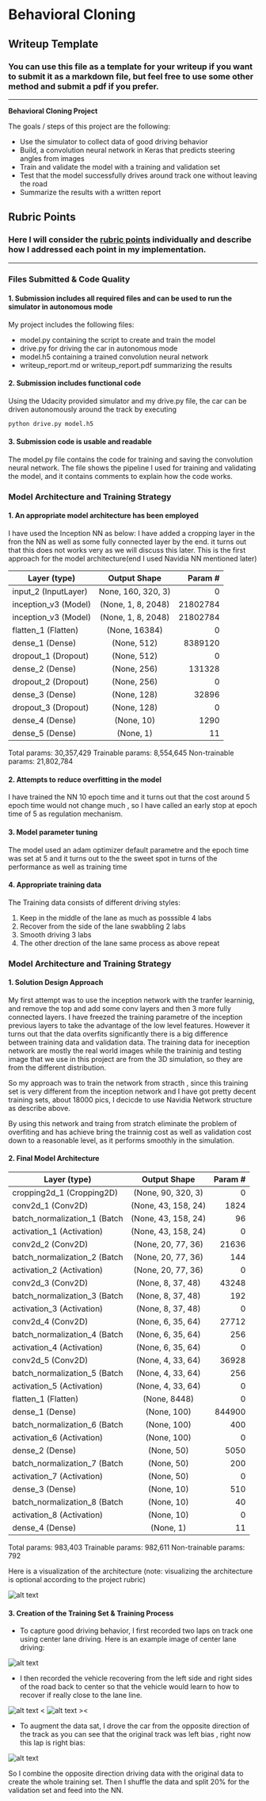 # **Behavioral Cloning** 

## Writeup Template

### You can use this file as a template for your writeup if you want to submit it as a markdown file, but feel free to use some other method and submit a pdf if you prefer.

---

**Behavioral Cloning Project**

The goals / steps of this project are the following:
* Use the simulator to collect data of good driving behavior
* Build, a convolution neural network in Keras that predicts steering angles from images
* Train and validate the model with a training and validation set
* Test that the model successfully drives around track one without leaving the road
* Summarize the results with a written report


[//]: # (Image References)

[image1]: ./examples/placeholder.png "Model Visualization"
[image2]: ./examples/placeholder.png "Grayscaling"
[image3]: ./examples/placeholder_small.png "Recovery Image"
[image4]: ./examples/placeholder_small.png "Recovery Image"
[image5]: ./examples/placeholder_small.png "Recovery Image"
[image6]: ./examples/placeholder_small.png "Normal Image"
[image7]: ./examples/placeholder_small.png "Flipped Image"

## Rubric Points
### Here I will consider the [rubric points](https://review.udacity.com/#!/rubrics/432/view) individually and describe how I addressed each point in my implementation.  

---
### Files Submitted & Code Quality

#### 1. Submission includes all required files and can be used to run the simulator in autonomous mode

My project includes the following files:
* model.py containing the script to create and train the model
* drive.py for driving the car in autonomous mode
* model.h5 containing a trained convolution neural network 
* writeup_report.md or writeup_report.pdf summarizing the results

#### 2. Submission includes functional code
Using the Udacity provided simulator and my drive.py file, the car can be driven autonomously around the track by executing 
```sh
python drive.py model.h5
```

#### 3. Submission code is usable and readable

The model.py file contains the code for training and saving the convolution neural network. The file shows the pipeline I used for training and validating the model, and it contains comments to explain how the code works.

### Model Architecture and Training Strategy

#### 1. An appropriate model architecture has been employed

I have used the Inception NN as below:
I have added a cropping layer in the fron the NN as well as some fully connected layer by the end.
it turns out that this does not works very as we will discuss this later.
This is the first approach for the model architecture(end I used Navidia NN mentioned later)

|Layer (type)       |Output Shape             |Param # |
| ------------- |:-------------:| -----:|
| input_2 (InputLayer)      | None, 160, 320, 3) | 0 |
|inception_v3 (Model)       | (None, 1, 8, 2048) |  21802784  |             
|inception_v3 (Model)       | (None, 1, 8, 2048) |     21802784|
|flatten_1 (Flatten)        | (None, 16384)       |      0
|dense_1 (Dense)              |(None, 512)           |    8389120
|dropout_1 (Dropout)          |(None, 512)               |0|
|dense_2 (Dense)              |(None, 256)               |131328|
|dropout_2 (Dropout)          |(None, 256)               |0|
|dense_3 (Dense)              |(None, 128)               |32896|
|dropout_3 (Dropout)          |(None, 128)               |0|
|dense_4 (Dense)              |(None, 10)                |1290|
|dense_5 (Dense)              |(None, 1)                 |11|

Total params: 30,357,429
Trainable params: 8,554,645
Non-trainable params: 21,802,784



#### 2. Attempts to reduce overfitting in the model

I have trained the NN 10 epoch time and it turns out that the cost around 5 epoch time would not change much , so I have called an early stop at epoch time of 5 as regulation mechanism.


#### 3. Model parameter tuning

The model used an adam optimizer default parametre and the epoch time was set at 5 and it turns out to the the sweet spot in turns of the performance as well as training time

#### 4. Appropriate training data

The Training data consists of different driving styles:
1. Keep in the middle of the lane as much as posssible 4 labs
2. Recover from the side of the lane swabbling 2 labs
3. Smooth driving 3 labs
4. The other drection of the lane same process as above repeat

### Model Architecture and Training Strategy

#### 1. Solution Design Approach

My first attempt was to use the inception network with the tranfer learninig, and remove the top and add some conv layers and then 3 more fully connected layers.
I have freezed the training parametre of the inception previous layers to take the advantage of the low level features.
However it turns out that the data overfits significantly there is a big difference between training data and validation data.
The training data for ineception network are mostly the real world images while the traininig and testing image that we use in this project are from the 3D simulation, so they are from the different distribution.

So my approach was to train the network from stracth , since this training set is very different from the inception network and I have got pretty decent training sets, about 18000 pics, I decicde to use Navidia Network structure as describe above.

By using this network and traing from stratch eliminate the problem of overfiting and has achieve bring the trainnig cost as well as validation cost down to a reasonable level, as it performs smoothly in the simulation.



#### 2. Final Model Architecture

|Layer (type)       |Output Shape             |Param # |
| ------------- |:-------------:| -----:|
|cropping2d_1 (Cropping2D)   | (None, 90, 320, 3)   |     0     |
|conv2d_1 (Conv2D)           | (None, 43, 158, 24)  |     1824  |
|batch_normalization_1 (Batch| (None, 43, 158, 24)  |     96    |
|activation_1 (Activation)   | (None, 43, 158, 24)  |     0     |
|conv2d_2 (Conv2D)           | (None, 20, 77, 36)   |     21636 |
|batch_normalization_2 (Batch| (None, 20, 77, 36)   |     144   |
|activation_2 (Activation)   | (None, 20, 77, 36)   |     0     |
|conv2d_3 (Conv2D)           | (None, 8, 37, 48)    |     43248 |
|batch_normalization_3 (Batch| (None, 8, 37, 48)    |     192   |
|activation_3 (Activation)   | (None, 8, 37, 48)    |     0     |
|conv2d_4 (Conv2D)           | (None, 6, 35, 64)    |     27712 |
|batch_normalization_4 (Batch| (None, 6, 35, 64)    |     256   |
|activation_4 (Activation)   | (None, 6, 35, 64)    |     0     |
|conv2d_5 (Conv2D)           | (None, 4, 33, 64)    |     36928 |
|batch_normalization_5 (Batch| (None, 4, 33, 64)    |     256   |
|activation_5 (Activation)   | (None, 4, 33, 64)    |     0     |
|flatten_1 (Flatten)         | (None, 8448)         |     0     |
|dense_1 (Dense)             | (None, 100)          |     844900|
|batch_normalization_6 (Batch| (None, 100)          |     400   |
|activation_6 (Activation)   | (None, 100)          |     0     |
|dense_2 (Dense)             | (None, 50)           |     5050  |
|batch_normalization_7 (Batch| (None, 50)           |     200   |
|activation_7 (Activation)   | (None, 50)           |     0     |
|dense_3 (Dense)             | (None, 10)           |     510   |
|batch_normalization_8 (Batch| (None, 10)           |     40    |
|activation_8 (Activation)   | (None, 10)           |     0     |
|dense_4 (Dense)             | (None, 1)            |     11    |

Total params: 983,403
Trainable params: 982,611
Non-trainable params: 792


Here is a visualization of the architecture (note: visualizing the architecture is optional according to the project rubric)

![alt text](navida_nn.png)

#### 3. Creation of the Training Set & Training Process

* To capture good driving behavior, I first recorded two laps on track one using center lane driving. Here is an example image of center lane driving:

![alt text](centre.jpg)

* I then recorded the vehicle recovering from the left side and right sides of the road back to center so that the vehicle would learn to how to recover if really close to the lane line.

![alt text < ](left.jpg)  ![alt text ><](right.jpg)


* To augment the data sat, I drove the car from the opposite direction of the track as you can see that the original track was left bias , right now this lap is right bias:

![alt text](aug.jpg)


So I combine the opposite direction driving data with the original data to create the whole training set.
Then I shuffle the data and split 20% for the validation set and feed into the NN.
